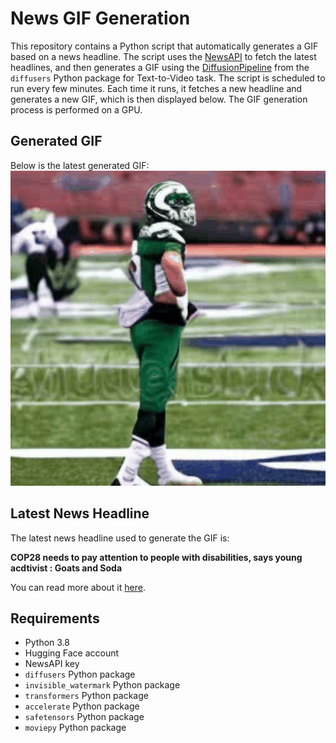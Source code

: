 # News GIF Generation
This repository contains a Python script that automatically generates a GIF based on a news headline. The script uses the [NewsAPI](https://newsapi.org/) to fetch the latest headlines, and then generates a GIF using the [DiffusionPipeline](https://github.com/huggingface/diffusers) from the `diffusers` Python package for Text-to-Video task.
The script is scheduled to run every few minutes. Each time it runs, it fetches a new headline and generates a new GIF, which is then displayed below. The GIF generation process is performed on a GPU.

## Generated GIF
Below is the latest generated GIF:
![Generated GIF](output.gif?raw=true&v=1702510423)

## Latest News Headline
The latest news headline used to generate the GIF is:

**COP28 needs to pay attention to people with disabilities, says young acdtivist : Goats and Soda**

You can read more about it [here](https://www.npr.org/sections/goatsandsoda/2023/12/12/1218822840/this-28-year-old-from-nepal-is-telling-cop28-dont-forget-people-with-disabilitie).

## Requirements
- Python 3.8
- Hugging Face account
- NewsAPI key
- `diffusers` Python package
- `invisible_watermark` Python package
- `transformers` Python package
- `accelerate` Python package
- `safetensors` Python package
- `moviepy` Python package
